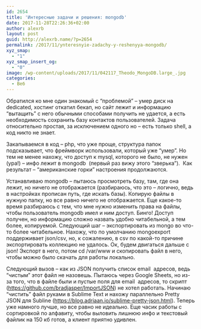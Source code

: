 ```yaml
---
id: 2654
title: 'Интересные задачи и решения: mongodb'
date: 2017-11-28T22:26:36+02:00
author: alexrb
layout: post
guid: http://alexrb.name/?p=2654
permalink: /2017/11/ynteresnyie-zadachy-y-reshenyya-mongodb/
xyz_smap:
  - "1"
xyz_smap_insert_og:
  - "0"
image: /wp-content/uploads/2017/11/042117_Theodo_MongoDB.large_.jpg
categories:
  - Веб
---
```

Обратился ко мне один знакомый с &#8220;проблемой&#8221; &#8211; умер диск на dedicated, хостинг откатил бекап, но сайт лежит и информацию &#8220;вытащить&#8221; с него обычными способами получить не удается, а есть необходимость сохранить базу контактов пользователей. Задача относительно простая, за исключением одного но &#8211; есть только shell, а код никто не знает.<!--more-->

Закапываемся в код &#8211; php, что уже проще, структура папок подсказывает, что фреймворк использовали, который уже &#8220;умер&#8221;. Но тем не менее нахожу, что доступ к mysql, которого не было, не нужен (ура!) &#8211; инфо лежит в mongodb  (первый раз вижу этого &#8220;зверька&#8221;).  Как результат &#8211; &#8220;американские горки&#8221; настроения продолжаются.

Устанавливаю mongodb &#8211; пытаюсь просмотреть базу, там, где она лежит, но ничего не отображается (разбираюсь, что это &#8211; логично, ведь в настройках прописан путь, где искать базы). Копирую файлы в нужную папку, но все равно ничего не отображается. Еще какое-то время разбираюсь с тем, что мне нужно изменить права на файлы, чтобы пользователь mongodb имел и ним доступ. Бинго! Доступ получен, но информацию сложно назвать удобно читабельной, а тем более, копируемой. Следующий шаг &#8211; экспортировать из mongo во что-то более читабельное. Нахожу, что по умолчанию mongoexport поддерживает json/csv, но, к сожалению, в csv по какой-то причине экспортировать коллекцию не удалось. Ок, будем двигаться дальше с json! Экспорт в него, потом cd /var/www и скопировать файл в него, чтобы можно было скачать для работы локально.

Следующий вызов &#8211; как из JSON получить список email  адресов, ведь &#8220;чистым&#8221; этот файл не назовешь. Пытаюсь через Google Sheets, но из-за того, что в файле были и пустые поля для email  адресов, то скрипт (<https://github.com/bradjasper/ImportJSON>) не хотел работать. Начинаю &#8220;чистить&#8221; файл руками в Sublime Text и нахожу параллельно Pretty JSON для Subline (<https://blog.adriaan.io/sublime-pretty-json.html>). Теперь уже намного лучше, но все равно не идеально. Еще часик работы с сортировкой по алфавиту, чтобы выловить лишнюю инфо и текстовый файлик на 150 кб готов, а клиент приятно удивлен.